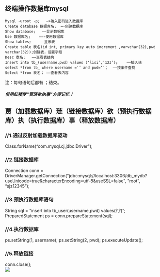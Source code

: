 ##   终端操作数据库mysql
```
Mysql -uroot -p;   —>输入密码进入数据库
Create database 数据库名;  —-创建数据库
Show database;   ——显示数据库
Use 数据库名;    ——-使用数据库
Show tables;    ——显示表
Create table 表名(id int, primary key auto increment ,varvchar(32),pwd varchar(32));创建表，设置字段
Desc 表名;   ——查看表结构
Insert into tb_(username,pwd) values (‘lisi’,’123’);    ——插入值
select *from tb_ where username =‘’ and pwd=‘’；  ——按条件查找
Select *from 表名； ——查看表内容
```
注：每句语句后都有 ；结束。

##### 借用红楼梦“贾琏欲执事”方便记忆！
## 贾（加载数据库）琏（链接数据库）欲（预执行数据库）执（执行数据库）事（释放数据库）
### //1.通过反射加载数据库驱动
Class.forName(“com.mysql.cj.jdbc.Driver");

### //2.链接数据库
Connection conn = DriverManager.getConnection("jdbc:mysql://localhost:3306/db_mydb?useUnicode=true&characterEncoding=utf-8&useSSL=false", "root", “sjz12345”);

### //3.预执行数据库语句
String sql = "insert into tb_user(username,pwd) values(?,?)”;
PreparedStatement ps = conn.prepareStatement(sql);

### //4.执行数据库
ps.setString(1, username);
ps.setString(2, pwd);
ps.executeUpdate();

### //5.释放链接
conn.close();  
![](https://upload-images.jianshu.io/upload_images/5387585-52c2bb020db0be60.png?imageMogr2/auto-orient/strip%7CimageView2/2/w/1240)
